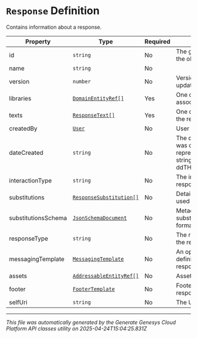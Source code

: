 # `Response` Definition

Contains information about a response.

| Property | Type | Required | Description |
|----------|------|----------|-------------|
| id | `string` | No | The globally unique identifier for the object. |
| name | `string` | No |  |
| version | `number` | No | Version number required for updates. |
| libraries | [`DomainEntityRef[]`](domainentityref-definition.md) | Yes | One or more libraries response is associated with. |
| texts | [`ResponseText[]`](responsetext-definition.md) | Yes | One or more texts associated with the response. |
| createdBy | [`User`](user-definition.md) | No | User that created the response |
| dateCreated | `string` | No | The date and time the response was created. Date time is represented as an ISO-8601 string. For example: yyyy-MM-ddTHH:mm:ss[.mmm]Z |
| interactionType | `string` | No | The interaction type for this response. |
| substitutions | [`ResponseSubstitution[]`](responsesubstitution-definition.md) | No | Details about any text substitutions used in the texts for this response. |
| substitutionsSchema | [`JsonSchemaDocument`](jsonschemadocument-definition.md) | No | Metadata about the text substitutions in json schema format. |
| responseType | `string` | No | The response type represented by the response. |
| messagingTemplate | [`MessagingTemplate`](messagingtemplate-definition.md) | No | An optional messaging template definition for responseType.MessagingTemplate. |
| assets | [`AddressableEntityRef[]`](addressableentityref-definition.md) | No | Assets used in the response |
| footer | [`FooterTemplate`](footertemplate-definition.md) | No | Footer template definition for responseType.Footer. |
| selfUri | `string` | No | The URI for this object |

---

*This file was automatically generated by the Generate Genesys Cloud Platform API classes utility on 2025-04-24T15:04:25.831Z*